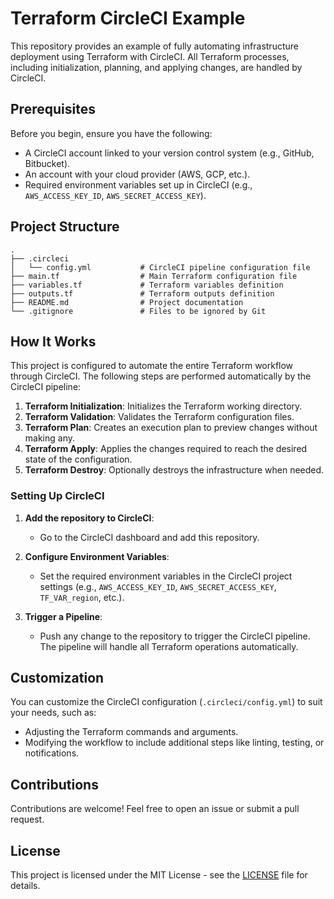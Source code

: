 # Terraform CircleCI Example

This repository provides an example of fully automating infrastructure deployment using Terraform with CircleCI. All Terraform processes, including initialization, planning, and applying changes, are handled by CircleCI.

## Prerequisites

Before you begin, ensure you have the following:

- A CircleCI account linked to your version control system (e.g., GitHub, Bitbucket).
- An account with your cloud provider (AWS, GCP, etc.).
- Required environment variables set up in CircleCI (e.g., `AWS_ACCESS_KEY_ID`, `AWS_SECRET_ACCESS_KEY`).

## Project Structure

```
.
├── .circleci
│   └── config.yml           # CircleCI pipeline configuration file
├── main.tf                  # Main Terraform configuration file
├── variables.tf             # Terraform variables definition
├── outputs.tf               # Terraform outputs definition
├── README.md                # Project documentation
└── .gitignore               # Files to be ignored by Git
```

## How It Works

This project is configured to automate the entire Terraform workflow through CircleCI. The following steps are performed automatically by the CircleCI pipeline:

1. **Terraform Initialization**: Initializes the Terraform working directory.
2. **Terraform Validation**: Validates the Terraform configuration files.
3. **Terraform Plan**: Creates an execution plan to preview changes without making any.
4. **Terraform Apply**: Applies the changes required to reach the desired state of the configuration.
5. **Terraform Destroy**: Optionally destroys the infrastructure when needed.

### Setting Up CircleCI

1. **Add the repository to CircleCI**:
   - Go to the CircleCI dashboard and add this repository.

2. **Configure Environment Variables**:
   - Set the required environment variables in the CircleCI project settings (e.g., `AWS_ACCESS_KEY_ID`, `AWS_SECRET_ACCESS_KEY`, `TF_VAR_region`, etc.).

3. **Trigger a Pipeline**:
   - Push any change to the repository to trigger the CircleCI pipeline. The pipeline will handle all Terraform operations automatically.

## Customization

You can customize the CircleCI configuration (`.circleci/config.yml`) to suit your needs, such as:

- Adjusting the Terraform commands and arguments.
- Modifying the workflow to include additional steps like linting, testing, or notifications.

## Contributions

Contributions are welcome! Feel free to open an issue or submit a pull request.

## License

This project is licensed under the MIT License - see the [LICENSE](LICENSE) file for details.

